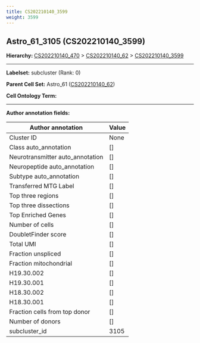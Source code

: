 ```yaml
---
title: CS202210140_3599
weight: 3599
---
```

## Astro_61_3105 (CS202210140_3599)
<b>Hierarchy: </b>
[CS202210140_470](../CS202210140_470) >
[CS202210140_62](../CS202210140_62) >
[CS202210140_3599](../CS202210140_3599)

---


**Labelset:** subcluster (Rank: 0)

**Parent Cell Set:** Astro_61 ([CS202210140_62](../CS202210140_62))



**Cell Ontology Term:** 

[MARKER GENES.]: #


---

[TRANSFERRED ANNOTATIONS.]: #


[AUTHOR ANNOTATION FIELDS.]: #


**Author annotation fields:**

| Author annotation | Value |
|-------------------|-------|
|Cluster ID|None|
|Class auto_annotation|[]|
|Neurotransmitter auto_annotation|[]|
|Neuropeptide auto_annotation|[]|
|Subtype auto_annotation|[]|
|Transferred MTG Label|[]|
|Top three regions|[]|
|Top three dissections|[]|
|Top Enriched Genes|[]|
|Number of cells|[]|
|DoubletFinder score|[]|
|Total UMI|[]|
|Fraction unspliced|[]|
|Fraction mitochondrial|[]|
|H19.30.002|[]|
|H19.30.001|[]|
|H18.30.002|[]|
|H18.30.001|[]|
|Fraction cells from top donor|[]|
|Number of donors|[]|
|subcluster_id|3105|
